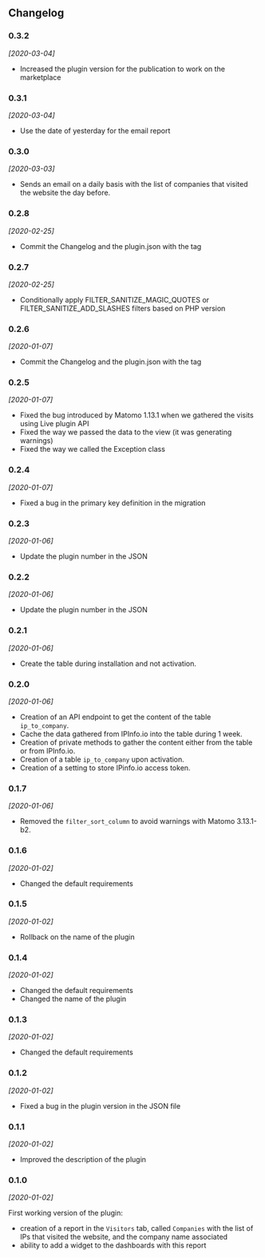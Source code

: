 ## Changelog

### 0.3.2

*[2020-03-04]*

- Increased the plugin version for the publication to work on the marketplace

### 0.3.1

*[2020-03-04]*

- Use the date of yesterday for the email report

### 0.3.0

*[2020-03-03]*

- Sends an email on a daily basis with the list of companies that visited the website the day before.

### 0.2.8

*[2020-02-25]*

- Commit the Changelog and the plugin.json with the tag

### 0.2.7

*[2020-02-25]*

- Conditionally apply FILTER_SANITIZE_MAGIC_QUOTES or FILTER_SANITIZE_ADD_SLASHES filters based on PHP version

### 0.2.6

*[2020-01-07]*

- Commit the Changelog and the plugin.json with the tag

### 0.2.5

*[2020-01-07]*

- Fixed the bug introduced by Matomo 1.13.1 when we gathered the visits using Live plugin API
- Fixed the way we passed the data to the view (it was generating warnings)
- Fixed the way we called the Exception class

### 0.2.4

*[2020-01-07]*

- Fixed a bug in the primary key definition in the migration

### 0.2.3

*[2020-01-06]*

- Update the plugin number in the JSON

### 0.2.2

*[2020-01-06]*

- Update the plugin number in the JSON

### 0.2.1

*[2020-01-06]*

- Create the table during installation and not activation.

### 0.2.0

*[2020-01-06]*

- Creation of an API endpoint to get the content of the table `ip_to_company`.
- Cache the data gathered from IPInfo.io into the table during 1 week.
- Creation of private methods to gather the content either from the table or from IPInfo.io.
- Creation of a table `ip_to_company` upon activation.
- Creation of a setting to store IPinfo.io access token.

### 0.1.7

*[2020-01-06]*

- Removed the `filter_sort_column` to avoid warnings with Matomo 3.13.1-b2.

### 0.1.6

*[2020-01-02]*

- Changed the default requirements

### 0.1.5

*[2020-01-02]*

- Rollback on the name of the plugin

### 0.1.4

*[2020-01-02]*

- Changed the default requirements
- Changed the name of the plugin

### 0.1.3

*[2020-01-02]*

- Changed the default requirements

### 0.1.2

*[2020-01-02]*

- Fixed a bug in the plugin version in the JSON file

### 0.1.1

*[2020-01-02]*

- Improved the description of the plugin

### 0.1.0

*[2020-01-02]*

First working version of the plugin:

- creation of a report in the `Visitors` tab, called `Companies` with the list of IPs that visited the website, and the company name associated
- ability to add a widget to the dashboards with this report
